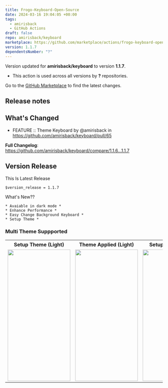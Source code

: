 ```yaml
---
title: Frogo-Keyboard-Open-Source
date: 2024-03-16 19:04:05 +00:00
tags:
  - amirisback
  - GitHub Actions
draft: false
repo: amirisback/keyboard
marketplace: https://github.com/marketplace/actions/frogo-keyboard-open-source
version: 1.1.7
dependentsNumber: "?"
---
```



Version updated for **amirisback/keyboard** to version **1.1.7**.
- This action is used across all versions by **?** repositories.

Go to the [GitHub Marketplace](https://github.com/marketplace/actions/frogo-keyboard-open-source) to find the latest changes.

## Release notes

## What's Changed
* FEATURE :: Theme Keyboard by @amirisback in https://github.com/amirisback/keyboard/pull/65


**Full Changelog**: https://github.com/amirisback/keyboard/compare/1.1.6...1.1.7

## Version Release
This Is Latest Release

    $version_release = 1.1.7

What's New??

    * Avaiable in dark mode *
    * Enhance Performance *
    * Easy Change Background Keyboard *
    * Setup Theme *

### Multi Theme Suppported
<table>

<tr>
    <th>Setup Theme (Light)</th>
    <th>Theme Applied (Light)</th>
    <th>Setup Theme (Dark)</th>
    <th>Theme Applied (Dark)</th>
</tr>

<tr>
    <td><img width="200px" height="420px" src="https://amirisback.github.io/keyboard/docs/image/ss/theme/light/ss_1.jpg"></td>
    <td><img width="200px" height="420px" src="https://amirisback.github.io/keyboard/docs/image/ss/theme/light/ss_2.jpg"></td>
    <td><img width="200px" height="420px" src="https://amirisback.github.io/keyboard/docs/image/ss/theme/dark/ss_1.jpg"></td>
    <td><img width="200px" height="420px" src="https://amirisback.github.io/keyboard/docs/image/ss/theme/dark/ss_2.jpg"></td>
</tr>

</table>
